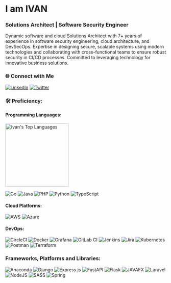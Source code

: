 # I am **IVAN**
### Solutions Architect | Software Security Engineer

Dynamic software and cloud Solutions Architect with 7+ years of experience in software security engineering, cloud architecture, and DevSecOps. Expertise in designing secure, scalable systems using modern technologies and collaborating with cross-functional teams to ensure robust security in CI/CD processes. Committed to leveraging technology for innovative business solutions.

### 🌐 Connect with Me
[![LinkedIn](https://img.shields.io/badge/-LinkedIn-blue?style=flat-square&logo=linkedin&logoColor=white&link=https://www.linkedin.com/in/ivan-j-kuria-p/)](https://www.linkedin.com/in/ivan-j-kuria-p/) [![Twitter](https://img.shields.io/badge/-Twitter-1DA1F2?style=flat-square&logo=twitter&logoColor=white&link=https://twitter.com/@jovicorp-studio/)](https://twitter.com/@jovicorp-studio/)

### :hammer_and_wrench: Preficiency:

#### Programming Languages:
  <img alt="Ivan's Top Languages" src="https://github-readme-stats.vercel.app/api/top-langs?username=i-am-ivan&langs_count=4&layout=compact&theme=react&bg_color=1F222E&title_color=68C3D4&icon_color=F8D866&border_color=1F222E&hide=JavaScript,CSS,Java,HTML,c%2B%2B,Ren'Py" height="198px"/>
  
  ![Go](https://img.shields.io/badge/go-%2300ADD8.svg?style=for-the-badge&logo=go&logoColor=white)
  ![Java](https://img.shields.io/badge/java-%23ED8B00.svg?style=for-the-badge&logo=openjdk&logoColor=white)
  ![PHP](https://img.shields.io/badge/php-%23777BB4.svg?style=for-the-badge&logo=php&logoColor=white)
  ![Python](https://img.shields.io/badge/python-3670A0?style=for-the-badge&logo=python&logoColor=ffdd54)
  ![TypeScript](https://img.shields.io/badge/typescript-%23007ACC.svg?style=for-the-badge&logo=typescript&logoColor=white)

#### Cloud Platforms:
  ![AWS](https://img.shields.io/badge/AWS-%23FF9900.svg?style=for-the-badge&logo=amazon-aws&logoColor=white)
  ![Azure](https://img.shields.io/badge/azure-%230072C6.svg?style=for-the-badge&logo=microsoftazure&logoColor=white)

#### DevOps:
  ![CircleCI](https://img.shields.io/badge/circle%20ci-%23161616.svg?style=for-the-badge&logo=circleci&logoColor=white)
  ![Docker](https://img.shields.io/badge/docker-%230db7ed.svg?style=for-the-badge&logo=docker&logoColor=white)
  ![Grafana](https://img.shields.io/badge/grafana-%23F46800.svg?style=for-the-badge&logo=grafana&logoColor=white)
  ![GitLab CI](https://img.shields.io/badge/gitlab%20ci-%23181717.svg?style=for-the-badge&logo=gitlab&logoColor=white)
  ![Jenkins](https://img.shields.io/badge/jenkins-%232C5263.svg?style=for-the-badge&logo=jenkins&logoColor=white)
  ![Jira](https://img.shields.io/badge/jira-%230A0FFF.svg?style=for-the-badge&logo=jira&logoColor=white)
  ![Kubernetes](https://img.shields.io/badge/kubernetes-%23326ce5.svg?style=for-the-badge&logo=kubernetes&logoColor=white)
  ![Postman](https://img.shields.io/badge/Postman-FF6C37?style=for-the-badge&logo=postman&logoColor=white)
  ![Terraform](https://img.shields.io/badge/terraform-%235835CC.svg?style=for-the-badge&logo=terraform&logoColor=white)

### Frameworks, Platforms and Libraries:
  ![Anaconda](https://img.shields.io/badge/Anaconda-%2344A833.svg?style=for-the-badge&logo=anaconda&logoColor=white)
  ![Django](https://img.shields.io/badge/django-%23092E20.svg?style=for-the-badge&logo=django&logoColor=white)
  ![Express.js](https://img.shields.io/badge/express.js-%23404d59.svg?style=for-the-badge&logo=express&logoColor=%2361DAFB)
  ![FastAPI](https://img.shields.io/badge/FastAPI-005571?style=for-the-badge&logo=fastapi)
  ![Flask](https://img.shields.io/badge/flask-%23000.svg?style=for-the-badge&logo=flask&logoColor=white)
  ![JAVAFX](https://img.shields.io/badge/javafx-%23FF0000.svg?style=for-the-badge&logo=javafx&logoColor=white)
  ![Laravel](https://img.shields.io/badge/laravel-%23FF2D20.svg?style=for-the-badge&logo=laravel&logoColor=white)
  ![NodeJS](https://img.shields.io/badge/node.js-6DA55F?style=for-the-badge&logo=node.js&logoColor=white)
  ![SASS](https://img.shields.io/badge/SASS-hotpink.svg?style=for-the-badge&logo=SASS&logoColor=white)
  ![Spring](https://img.shields.io/badge/spring-%236DB33F.svg?style=for-the-badge&logo=spring&logoColor=white)
